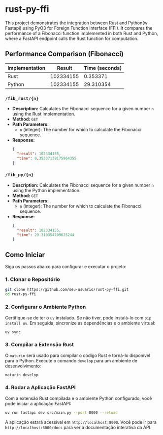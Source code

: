 # rust-py-ffi

This project demonstrates the integration between Rust and Python(w Fastapi) using PyO3 for Foreign Function Interface (FFI). It compares the performance of a Fibonacci function implemented in both Rust and Python, where a FastAPI endpoint calls the Rust function for computation.

## Performance Comparison (Fibonacci)

| Implementation | Result    | Time (seconds) |
| -------------- | --------- | -------------- |
| Rust           | 102334155 | 0.353371       |
| Python         | 102334155 | 29.310354      |

### `/fib_rust/{n}`

- **Description:** Calculates the Fibonacci sequence for a given number `n` using the Rust implementation.
- **Method:** `GET`
- **Path Parameters:**
  - `n` (integer): The number for which to calculate the Fibonacci sequence.
- **Response:**
  ```json
  {
    "result": 102334155,
    "time": 0.35337138175964355
  }
  ```

### `/fib_py/{n}`

- **Description:** Calculates the Fibonacci sequence for a given number `n` using the Python implementation.
- **Method:** `GET`
- **Path Parameters:**
  - `n` (integer): The number for which to calculate the Fibonacci sequence.
- **Response:**
  ```json
  {
    "result": 102334155,
    "time": 29.310354709625244
  }
  ```

## Como Iniciar

Siga os passos abaixo para configurar e executar o projeto:

### 1. Clonar o Repositório

```bash
git clone https://github.com/seu-usuario/rust-py-ffi.git
cd rust-py-ffi
```

### 2. Configurar o Ambiente Python

Certifique-se de ter o `uv` instalado. Se não tiver, pode instalá-lo com `pip install uv`.
Em seguida, sincronize as dependências e o ambiente virtual:

```bash
uv sync
```

### 3. Compilar a Extensão Rust

O `maturin` será usado para compilar o código Rust e torná-lo disponível para o Python. Execute o comando `develop` para um ambiente de desenvolvimento:

```bash
maturin develop
```

### 4. Rodar a Aplicação FastAPI

Com a extensão Rust compilada e o ambiente Python configurado, você pode iniciar a aplicação FastAPI:

```bash
uv run fastapi dev src/main.py --port 8000 --reload
```

A aplicação estará acessível em `http://localhost:8000`. Você pode ir para `http://localhost:8000/docs` para ver a documentação interativa da API.
